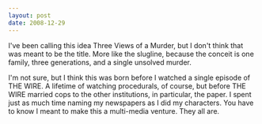 ```yaml
---
layout: post
date: 2008-12-29
--- 
```


I've been calling this idea Three Views of a Murder, but I don't think that was meant to be the title. More like the slugline, because the conceit is one family, three generations, and a single unsolved murder. 

I'm not sure, but I think this was born before I watched a single episode of THE WIRE. A lifetime of watching procedurals, of course, but before THE WIRE married cops to the other institutions, in particular, the paper. I spent just as much time naming my newspapers as I did my characters. You have to know I meant to make this a multi-media venture. They all are.

